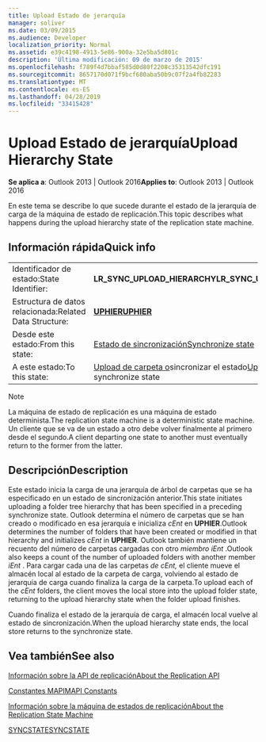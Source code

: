 ```yaml
---
title: Upload Estado de jerarquía
manager: soliver
ms.date: 03/09/2015
ms.audience: Developer
localization_priority: Normal
ms.assetid: e39c4198-4913-5e86-900a-32e5ba5d801c
description: 'Última modificación: 09 de marzo de 2015'
ms.openlocfilehash: f789f4d7bbaf585d0d80f2208c35313542dfc191
ms.sourcegitcommit: 8657170d071f9bcf680aba50b9c07f2a4fb82283
ms.translationtype: MT
ms.contentlocale: es-ES
ms.lasthandoff: 04/28/2019
ms.locfileid: "33415428"
---
```

# <a name="upload-hierarchy-state"></a><span data-ttu-id="8e8c7-103">Upload Estado de jerarquía</span><span class="sxs-lookup"><span data-stu-id="8e8c7-103">Upload Hierarchy State</span></span>

  
  
<span data-ttu-id="8e8c7-104">**Se aplica a**: Outlook 2013 | Outlook 2016</span><span class="sxs-lookup"><span data-stu-id="8e8c7-104">**Applies to**: Outlook 2013 | Outlook 2016</span></span> 
  
 <span data-ttu-id="8e8c7-105">En este tema se describe lo que sucede durante el estado de la jerarquía de carga de la máquina de estado de replicación.</span><span class="sxs-lookup"><span data-stu-id="8e8c7-105">This topic describes what happens during the upload hierarchy state of the replication state machine.</span></span> 
  
## <a name="quick-info"></a><span data-ttu-id="8e8c7-106">Información rápida</span><span class="sxs-lookup"><span data-stu-id="8e8c7-106">Quick info</span></span>

|||
|:-----|:-----|
|<span data-ttu-id="8e8c7-107">Identificador de estado:</span><span class="sxs-lookup"><span data-stu-id="8e8c7-107">State Identifier:</span></span>  <br/> |<span data-ttu-id="8e8c7-108">**LR_SYNC_UPLOAD_HIERARCHY**</span><span class="sxs-lookup"><span data-stu-id="8e8c7-108">**LR_SYNC_UPLOAD_HIERARCHY**</span></span> <br/> |
|<span data-ttu-id="8e8c7-109">Estructura de datos relacionada:</span><span class="sxs-lookup"><span data-stu-id="8e8c7-109">Related Data Structure:</span></span>  <br/> |<span data-ttu-id="8e8c7-110">**[UPHIER](uphier.md)**</span><span class="sxs-lookup"><span data-stu-id="8e8c7-110">**[UPHIER](uphier.md)**</span></span> <br/> |
|<span data-ttu-id="8e8c7-111">Desde este estado:</span><span class="sxs-lookup"><span data-stu-id="8e8c7-111">From this state:</span></span>  <br/> |[<span data-ttu-id="8e8c7-112">Estado de sincronización</span><span class="sxs-lookup"><span data-stu-id="8e8c7-112">Synchronize state</span></span>](synchronize-state.md) <br/> |
|<span data-ttu-id="8e8c7-113">A este estado:</span><span class="sxs-lookup"><span data-stu-id="8e8c7-113">To this state:</span></span>  <br/> |<span data-ttu-id="8e8c7-114">[Upload de carpeta o](upload-folder-state.md)sincronizar el estado</span><span class="sxs-lookup"><span data-stu-id="8e8c7-114">[Upload folder state](upload-folder-state.md), or synchronize state</span></span>  <br/> |
   
> [!NOTE]
> <span data-ttu-id="8e8c7-115">La máquina de estado de replicación es una máquina de estado determinista.</span><span class="sxs-lookup"><span data-stu-id="8e8c7-115">The replication state machine is a deterministic state machine.</span></span> <span data-ttu-id="8e8c7-116">Un cliente que se va de un estado a otro debe volver finalmente al primero desde el segundo.</span><span class="sxs-lookup"><span data-stu-id="8e8c7-116">A client departing one state to another must eventually return to the former from the latter.</span></span> 
  
## <a name="description"></a><span data-ttu-id="8e8c7-117">Descripción</span><span class="sxs-lookup"><span data-stu-id="8e8c7-117">Description</span></span>

<span data-ttu-id="8e8c7-118">Este estado inicia la carga de una jerarquía de árbol de carpetas que se ha especificado en un estado de sincronización anterior.</span><span class="sxs-lookup"><span data-stu-id="8e8c7-118">This state initiates uploading a folder tree hierarchy that has been specified in a preceding synchronize state.</span></span> <span data-ttu-id="8e8c7-119">Outlook determina el número de carpetas que se han creado o modificado en esa jerarquía e inicializa *cEnt* en **UPHIER**.</span><span class="sxs-lookup"><span data-stu-id="8e8c7-119">Outlook determines the number of folders that have been created or modified in that hierarchy and initializes  *cEnt*  in **UPHIER**.</span></span> <span data-ttu-id="8e8c7-120">Outlook también mantiene un recuento del número de carpetas cargadas con otro *miembro iEnt* .</span><span class="sxs-lookup"><span data-stu-id="8e8c7-120">Outlook also keeps a count of the number of uploaded folders with another member  *iEnt*  .</span></span> <span data-ttu-id="8e8c7-121">Para cargar cada una de las carpetas  *de cEnt,*  el cliente mueve el almacén local al estado de la carpeta de carga, volviendo al estado de jerarquía de carga cuando finaliza la carga de la carpeta.</span><span class="sxs-lookup"><span data-stu-id="8e8c7-121">To upload each of the  *cEnt*  folders, the client moves the local store into the upload folder state, returning to the upload hierarchy state when the folder upload finishes.</span></span> 
  
<span data-ttu-id="8e8c7-122">Cuando finaliza el estado de la jerarquía de carga, el almacén local vuelve al estado de sincronización.</span><span class="sxs-lookup"><span data-stu-id="8e8c7-122">When the upload hierarchy state ends, the local store returns to the synchronize state.</span></span>
  
## <a name="see-also"></a><span data-ttu-id="8e8c7-123">Vea también</span><span class="sxs-lookup"><span data-stu-id="8e8c7-123">See also</span></span>



[<span data-ttu-id="8e8c7-124">Información sobre la API de replicación</span><span class="sxs-lookup"><span data-stu-id="8e8c7-124">About the Replication API</span></span>](about-the-replication-api.md)
  
[<span data-ttu-id="8e8c7-125">Constantes MAPI</span><span class="sxs-lookup"><span data-stu-id="8e8c7-125">MAPI Constants</span></span>](mapi-constants.md)
  
[<span data-ttu-id="8e8c7-126">Información sobre la máquina de estados de replicación</span><span class="sxs-lookup"><span data-stu-id="8e8c7-126">About the Replication State Machine</span></span>](about-the-replication-state-machine.md)
  
[<span data-ttu-id="8e8c7-127">SYNCSTATE</span><span class="sxs-lookup"><span data-stu-id="8e8c7-127">SYNCSTATE</span></span>](syncstate.md)

